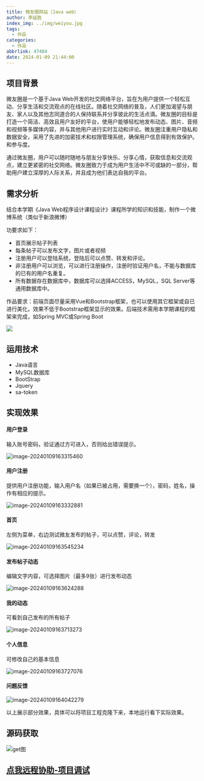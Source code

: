 ```yaml
---
title: 微友圈网站（Java web）
author: 李延胜
index_img: ../img/weiyou.jpg
tags:
  - 作品
categories:
  - 作品
abbrlink: 47404
date: 2024-01-09 21:44:00
---
```

## 项目背景

微友圈是一个基于Java Web开发的社交网络平台，旨在为用户提供一个轻松互动、分享生活和交流观点的在线社区。随着社交网络的普及，人们更加渴望与朋友、家人以及其他志同道合的人保持联系并分享彼此的生活点滴。微友圈的目标是打造一个简洁、高效且用户友好的平台，使用户能够轻松地发布动态、图片、音频和视频等多媒体内容，并与其他用户进行实时互动和评论。微友圈注重用户隐私和数据安全，采用了先进的加密技术和权限管理系统，确保用户信息得到有效保护。和参与度。

通过微友圈，用户可以随时随地与朋友分享快乐、分享心情，获取信息和交流观点，建立更紧密的社交网络。微友圈致力于成为用户生活中不可或缺的一部分，帮助用户建立深厚的人际关系，并且成为他们表达自我的平台。

## 需求分析

结合本学期《Java Web程序设计课程设计》课程所学的知识和技能，制作一个微博系统（类似于新浪微博）

功要求如下：

- 首页展示帖子列表
- 每条帖子可以发布文字，图片或者视频
- 注册用户可以登陆系统，登陆后可以点赞、转发和评论。
- 非注册用户可以浏览，可以进行注册操作，注册时验证用户名，不能与数据库的已有的用户名重复。
- 所有数据存在数据库中，数据库可以选择ACCESS，MySQL，SQL Server等通用数据库中。

作品要求：前端页面尽量采用Vue和Bootstrap框架，也可以使用其它框架或自已进行美化，效果不低于Bootstrap框架显示的效果。后端技术需用本学期课程的框架来完成，如Spring MVC或Spring Boot

![](http://liyansheng.top/typora/ad.jpg)

## 运用技术

- Java语言
- MySQL数据库
- BootStrap
- Jquery
- sa-token

## 实现效果

#### **用户登录**

输入账号密码，验证通过方可进入，否则给出错误提示。

![image-20240109163315460](http://liyansheng.top/typora/image-20240109163315460.png)

#### **用户注册**

提供用户注册功能，输入用户名（如果已被占用，需要换一个），密码，姓名，操作有相应的提示。

 ![image-20240109163332881](http://liyansheng.top/typora/image-20240109163332881.png)

#### **首页**

左侧为菜单，右边测试微友发布的帖子，可以点赞，评论，转发

![image-20240109163545234](http://liyansheng.top/typora/image-20240109163545234.png)

####  发布帖子动态

编辑文字内容，可选择图片（最多9张）进行发布动态

![image-20240109163624288](http://liyansheng.top/typora/image-20240109163624288.png)

####  我的动态

可看到自己发布的所有帖子

![image-20240109163713273](http://liyansheng.top/typora/image-20240109163713273.png)

####  个人信息

可修改自己的基本信息

![image-20240109163727076](http://liyansheng.top/typora/image-20240109163727076.png)

#### 问题反馈

![image-20240109164042279](http://liyansheng.top/typora/image-20240109164042279.png)

 

以上展示部分效果，具体可以将项目工程克隆下来，本地运行看下实际效果。





## 源码获取

![get图](http://liyansheng.top/typora/get%E5%9B%BE.jpg)

## [点我远程协助-项目调试](https://bbs.csdn.net/topics/615978314)